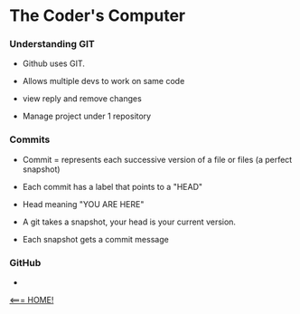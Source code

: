 # The Coder's Computer

### Understanding GIT

- Github uses GIT. 

- Allows multiple devs to work on same code

- view reply and remove changes

- Manage project under 1 repository 

### Commits

- Commit = represents each successive version of a file or files (a perfect snapshot)

- Each commit has a label that points to a "HEAD" 

- Head meaning "YOU ARE HERE"

- A git takes a snapshot, your head is your current version. 

- Each snapshot gets a commit message


### GitHub

- 



[<=== HOME!](README.md)
